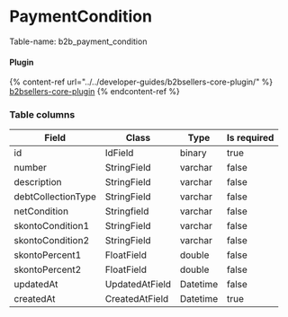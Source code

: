 # PaymentCondition

Table-name: b2b\_payment\_condition

#### Plugin

{% content-ref url="../../developer-guides/b2bsellers-core-plugin/" %}
[b2bsellers-core-plugin](../../developer-guides/b2bsellers-core-plugin/)
{% endcontent-ref %}

### Table columns

| Field              | Class          | Type     | Is required |
| ------------------ | -------------- | -------- | ----------- |
| id                 | IdField        | binary   | true        |
| number             | StringField    | varchar  | false       |
| description        | StringField    | varchar  | false       |
| debtCollectionType | StringField    | varchar  | false       |
| netCondition       | Stringfield    | varchar  | false       |
| skontoCondition1   | StringField    | varchar  | false       |
| skontoCondition2   | StringField    | varchar  | false       |
| skontoPercent1     | FloatField     | double   | false       |
| skontoPercent2     | FloatField     | double   | false       |
| updatedAt          | UpdatedAtField | Datetime | false       |
| createdAt          | CreatedAtField | Datetime | true        |
